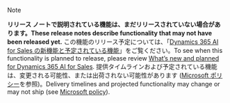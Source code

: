 > [!NOTE]
 >  <span data-ttu-id="899b2-101">**リリース ノートで説明されている機能は、まだリリースされていない場合があります。**</span><span class="sxs-lookup"><span data-stu-id="899b2-101">**These release notes describe functionality that may not have been released yet.**</span></span>
<span data-ttu-id="899b2-102">この機能のリリース予定については、「[Dynamics 365 AI for Sales の新機能と予定されている機能](/business-applications-release-notes/April19/artificial-intelligence/dynamics365-ai-sales/planned-features)」をご覧ください。</span><span class="sxs-lookup"><span data-stu-id="899b2-102">To see when this functionality is planned to release, please review [What’s new and planned for Dynamics 365 AI for Sales](/business-applications-release-notes/April19/artificial-intelligence/dynamics365-ai-sales/planned-features).</span></span> <span data-ttu-id="899b2-103">提供タイムラインおよび予定されている機能は、変更される可能性、または出荷されない可能性があります ([Microsoft ポリシー](https://go.microsoft.com/fwlink/p/?linkid=2007332)を参照)。</span><span class="sxs-lookup"><span data-stu-id="899b2-103">Delivery timelines and projected functionality may change or may not ship (see [Microsoft policy](https://go.microsoft.com/fwlink/p/?linkid=2007332)).</span></span> 
